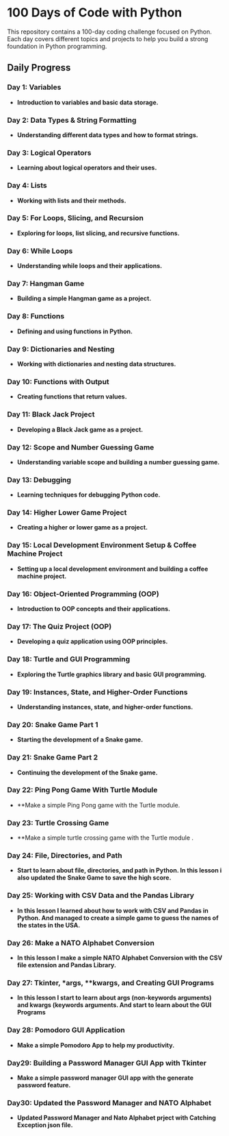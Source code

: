 # 100 Days of Code with Python

This repository contains a 100-day coding challenge focused on Python. Each day covers different topics and projects to help you build a strong foundation in Python programming.

## Daily Progress

### Day 1: Variables
- **Introduction to variables and basic data storage.**

### Day 2: Data Types & String Formatting
- **Understanding different data types and how to format strings.**

### Day 3: Logical Operators
- **Learning about logical operators and their uses.**

### Day 4: Lists
- **Working with lists and their methods.**

### Day 5: For Loops, Slicing, and Recursion
- **Exploring for loops, list slicing, and recursive functions.**

### Day 6: While Loops
- **Understanding while loops and their applications.**

### Day 7: Hangman Game
- **Building a simple Hangman game as a project.**

### Day 8: Functions
- **Defining and using functions in Python.**

### Day 9: Dictionaries and Nesting
- **Working with dictionaries and nesting data structures.**

### Day 10: Functions with Output
- **Creating functions that return values.**

### Day 11: Black Jack Project
- **Developing a Black Jack game as a project.**

### Day 12: Scope and Number Guessing Game
- **Understanding variable scope and building a number guessing game.**

### Day 13: Debugging
- **Learning techniques for debugging Python code.**

### Day 14: Higher Lower Game Project
- **Creating a higher or lower game as a project.**

### Day 15: Local Development Environment Setup & Coffee Machine Project
- **Setting up a local development environment and building a coffee machine project.**

### Day 16: Object-Oriented Programming (OOP)
- **Introduction to OOP concepts and their applications.**

### Day 17: The Quiz Project (OOP)
- **Developing a quiz application using OOP principles.**

### Day 18: Turtle and GUI Programming
- **Exploring the Turtle graphics library and basic GUI programming.**

### Day 19: Instances, State, and Higher-Order Functions
- **Understanding instances, state, and higher-order functions.**

### Day 20: Snake Game Part 1
- **Starting the development of a Snake game.**

### Day 21: Snake Game Part 2
- **Continuing the development of the Snake game.**

### Day 22: Ping Pong Game With Turtle Module
- **Make a simple Ping Pong game with the Turtle module.

### Day 23: Turtle Crossing Game
- **Make a simple turtle crossing game with the Turtle module .

### Day 24: File, Directories, and Path
- **Start to learn about file, directories, and path in Python. In this lesson i also updated the Snake Game to save the high score.**

### Day 25: Working with CSV Data and the Pandas Library
- **In this lesson I learned about how to work with CSV and Pandas in Python. And managed to create a simple game to guess the names of the states in the USA.**

### Day 26: Make a NATO Alphabet Conversion
- **In this lesson I make a simple NATO Alphabet Conversion with the CSV file extension and Pandas Library.**

### Day 27: Tkinter, *args, **kwargs, and Creating GUI Programs
- **In this lesson I start to learn about args (non-keywords arguments) and kwargs (keywords arguments. And start to learn about the GUI Programs**

### Day 28: Pomodoro GUI Application
- **Make a simple Pomodoro App to help my productivity.**
  
### Day29: Building a Password Manager GUI App with Tkinter
- **Make a simple password manager GUI app with the generate password feature.**

### Day30: Updated the Password Manager and NATO Alphabet
- **Updated Password Manager and Nato Alphabet prject with Catching Exception json file.**
